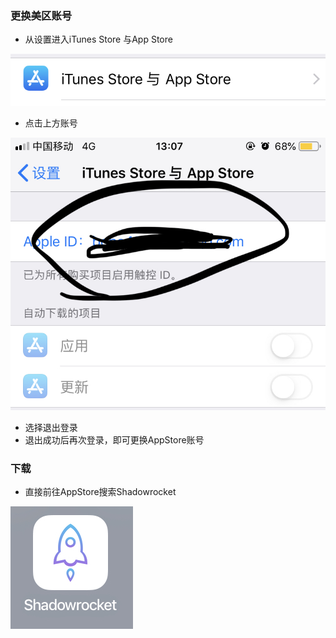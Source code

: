 ### 更换美区账号

- 从设置进入iTunes Store 与App Store

![avatar](../res/iTunes.PNG)

- 点击上方账号

![avatar](../res/account.PNG)

- 选择退出登录
- 退出成功后再次登录，即可更换AppStore账号

### 下载

- 直接前往AppStore搜索Shadowrocket

![avatar](../res/shadowrocket.PNG)
